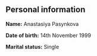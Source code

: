 ## Personal information

**Name:** Anastasiya Pasynkova

**Date of birth:** 14th November 1999

**Marital status:** Single